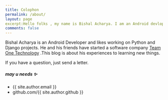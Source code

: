 ```yaml
---
title: Colophon
permalink: /about/
layout: page
excerpt:Hello folks , my name is Bishal Acharya. I am an Android devloper. I like Python and Django. This blog is about my experiences learning new things.
comments: false
---
```

Bishal Acharya is an Android Developer and likes working on Python and Django projects. He and his friends have started a software company <a href="www.teamonetech.com" target="_blank" rel="noopener"> Team One Technology</a> .This blog is about his experiences to learning new things. 

If you have a question, just send a letter.


##### may u needs ✨

- {{ site.author.email }}
- github.com/{{ site.author.github }}

